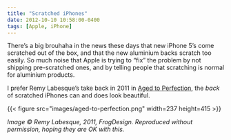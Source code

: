 ```yaml
---
title: "Scratched iPhones"
date: 2012-10-10 10:58:00-0400
tags: [Apple, iPhone]
---
```


There’s a big brouhaha in the news these days that new iPhone 5’s come scratched out of the box, and that the new aluminium backs scratch too easily. So much noise that Apple is trying to “fix” the problem by not shipping pre-scratched ones, and by telling people that scratching is normal for aluminium products.

I prefer Remy Labesque’s take back in 2011 in [Aged to Perfection](http://designmind.frogdesign.com/blog/aged-to-perfection.html), the *back* of scratched iPhones can and does look beautiful.

{{< figure src="images/aged-to-perfection.png" width=237 height=415 >}}

*Image &copy; Remy Labesque, 2011, FrogDesign. Reproduced without permission, hoping they are OK with this.*
